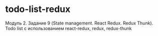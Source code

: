 # todo-list-redux
Модуль 2. Задание 9 (State management. React Redux. Redux Thunk). Todo list с использованием react-redux, redux, redux-thunk
